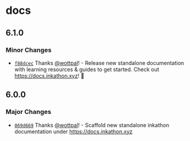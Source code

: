 # docs

## 6.1.0

### Minor Changes

- [`f88dcec`](https://github.com/scio-labs/inkathon/commit/f88dcece84adb61a60a218a307f2de0697be5d88) Thanks [@wottpal](https://github.com/wottpal)! - Release new standalone documentation with learning resources & guides to get started. Check out https://docs.inkathon.xyz! 🚀

## 6.0.0

### Major Changes

- [`069d669`](https://github.com/scio-labs/inkathon/commit/069d6698e5d8d28c652790d68fcea3cd8e52b4ef) Thanks [@wottpal](https://github.com/wottpal)! - Scaffold new standalone inkathon documentation under https://docs.inkathon.xyz
